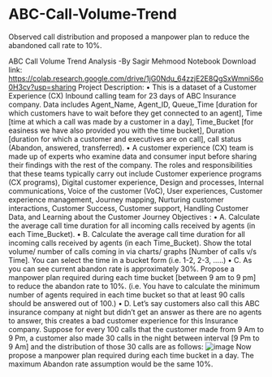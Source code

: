 # ABC-Call-Volume-Trend
Observed call distribution and proposed a manpower plan to reduce the abandoned call rate to 10%.

ABC Call Volume Trend Analysis
-By Sagir Mehmood
Notebook Download link: https://colab.research.google.com/drive/1jG0Ndu_64zzjE2E8QgSxWmniS6o0H3cv?usp=sharing 
Project Description:
•	This is a dataset of a Customer Experience (CX) Inbound calling team for 23 days of ABC Insurance company. Data includes Agent_Name, Agent_ID, Queue_Time [duration for which customers have to wait before they get connected to an agent], Time [time at which a call was made by a customer in a day], Time_Bucket [for easiness we have also provided you with the time bucket], Duration [duration for which a customer and executives are on call], call status (Abandon, answered, transferred).
•	A customer experience (CX) team is made up of experts who examine data and consumer input before sharing their findings with the rest of the company. The roles and responsibilities that these teams typically carry out include Customer experience programs (CX programs), Digital customer experience, Design and processes, Internal communications, Voice of the customer (VoC), User experiences, Customer experience management, Journey mapping, Nurturing customer interactions, Customer Success, Customer support, Handling Customer Data, and Learning about the Customer Journey
Objectives :
•	A. Calculate the average call time duration for all incoming calls received by agents (in each Time_Bucket).
•	B. Calculate the average call time duration for all incoming calls received by agents (in each Time_Bucket). Show the total volume/ number of calls coming in via charts/ graphs [Number of calls v/s Time]. You can select the time in a bucket form (i.e. 1-2, 2-3, …..)
•	C. As you can see current abandon rate is approximately 30%. Propose a manpower plan required during each time bucket [between 9 am to 9 pm] to reduce the abandon rate to 10%. (i.e. You have to calculate the minimum number of agents required in each time bucket so that at least 90 calls should be answered out of 100.)
•	D. Let’s say customers also call this ABC insurance company at night but didn’t get an answer as there are no agents to answer, this creates a bad customer experience for this Insurance company. Suppose for every 100 calls that the customer made from 9 Am to 9 Pm, a customer also made 30 calls in the night between interval [9 Pm to 9 Am] and the distribution of those 30 calls are as follows:
![image](https://user-images.githubusercontent.com/51491688/235838323-a45b42d8-f52e-4f7e-9034-77a04b9880f6.png)
 Now propose a manpower plan required during each time bucket in a day. The maximum Abandon rate assumption would be the same 10%.
